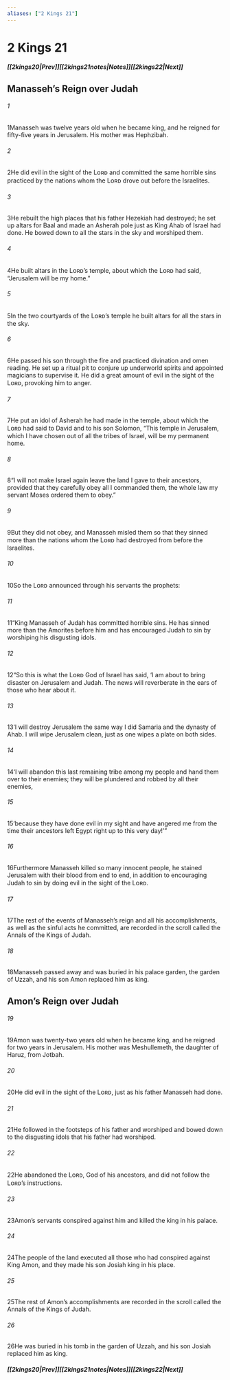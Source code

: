 ```yaml
---
aliases: ["2 Kings 21"]
---
```

# 2 Kings 21
##### <span class=arrow-left></span>[[2kings20|Prev]]<span class=navigation-separator></span>[[2kings21notes|Notes]]<span class=navigation-separator></span>[[2kings22|Next]]<span class=arrow-right></span>
## Manasseh’s Reign over Judah
###### 1
<span class=verse-first>1</span>Manasseh was twelve years old when he became king, and he reigned for fifty-five years in Jerusalem. His mother was Hephzibah.
###### 2
<span class=verse-body>2</span>He did evil in the sight of the Lᴏʀᴅ and committed the same horrible sins practiced by the nations whom the Lᴏʀᴅ drove out before the Israelites.
###### 3
<span class=verse-body>3</span>He rebuilt the high places that his father Hezekiah had destroyed; he set up altars for Baal and made an Asherah pole just as King Ahab of Israel had done. He bowed down to all the stars in the sky and worshiped them.
###### 4
<span class=verse-body>4</span>He built altars in the Lᴏʀᴅ’s temple, about which the Lᴏʀᴅ had said, “Jerusalem will be my home.”
###### 5
<span class=verse-body>5</span>In the two courtyards of the Lᴏʀᴅ’s temple he built altars for all the stars in the sky.
###### 6
<span class=verse-body>6</span>He passed his son through the fire and practiced divination and omen reading. He set up a ritual pit to conjure up underworld spirits and appointed magicians to supervise it. He did a great amount of evil in the sight of the Lᴏʀᴅ, provoking him to anger.
###### 7
<span class=verse-body>7</span>He put an idol of Asherah he had made in the temple, about which the Lᴏʀᴅ had said to David and to his son Solomon, “This temple in Jerusalem, which I have chosen out of all the tribes of Israel, will be my permanent home.
###### 8
<span class=verse-body>8</span>“I will not make Israel again leave the land I gave to their ancestors, provided that they carefully obey all I commanded them, the whole law my servant Moses ordered them to obey.”
###### 9
<span class=verse-body>9</span>But they did not obey, and Manasseh misled them so that they sinned more than the nations whom the Lᴏʀᴅ had destroyed from before the Israelites.
<div class=paragraph-break></div>

###### 10
<span class=verse-first>10</span>So the Lᴏʀᴅ announced through his servants the prophets:
###### 11
<span class=verse-body>11</span>“King Manasseh of Judah has committed horrible sins. He has sinned more than the Amorites before him and has encouraged Judah to sin by worshiping his disgusting idols.
###### 12
<span class=verse-body>12</span>“So this is what the Lᴏʀᴅ God of Israel has said, ‘I am about to bring disaster on Jerusalem and Judah. The news will reverberate in the ears of those who hear about it.
###### 13
<span class=verse-body>13</span>‘I will destroy Jerusalem the same way I did Samaria and the dynasty of Ahab. I will wipe Jerusalem clean, just as one wipes a plate on both sides.
###### 14
<span class=verse-body>14</span>‘I will abandon this last remaining tribe among my people and hand them over to their enemies; they will be plundered and robbed by all their enemies,
###### 15
<span class=verse-body>15</span>‘because they have done evil in my sight and have angered me from the time their ancestors left Egypt right up to this very day!’”
<div class=paragraph-break></div>

###### 16
<span class=verse-first>16</span>Furthermore Manasseh killed so many innocent people, he stained Jerusalem with their blood from end to end, in addition to encouraging Judah to sin by doing evil in the sight of the Lᴏʀᴅ.
###### 17
<span class=verse-body>17</span>The rest of the events of Manasseh’s reign and all his accomplishments, as well as the sinful acts he committed, are recorded in the scroll called the Annals of the Kings of Judah.
###### 18
<span class=verse-body>18</span>Manasseh passed away and was buried in his palace garden, the garden of Uzzah, and his son Amon replaced him as king.
## Amon’s Reign over Judah
###### 19
<span class=verse-first>19</span>Amon was twenty-two years old when he became king, and he reigned for two years in Jerusalem. His mother was Meshullemeth, the daughter of Haruz, from Jotbah.
###### 20
<span class=verse-body>20</span>He did evil in the sight of the Lᴏʀᴅ, just as his father Manasseh had done.
###### 21
<span class=verse-body>21</span>He followed in the footsteps of his father and worshiped and bowed down to the disgusting idols that his father had worshiped.
###### 22
<span class=verse-body>22</span>He abandoned the Lᴏʀᴅ, God of his ancestors, and did not follow the Lᴏʀᴅ’s instructions.
###### 23
<span class=verse-body>23</span>Amon’s servants conspired against him and killed the king in his palace.
###### 24
<span class=verse-body>24</span>The people of the land executed all those who had conspired against King Amon, and they made his son Josiah king in his place.
###### 25
<span class=verse-body>25</span>The rest of Amon’s accomplishments are recorded in the scroll called the Annals of the Kings of Judah.
###### 26
<span class=verse-body>26</span>He was buried in his tomb in the garden of Uzzah, and his son Josiah replaced him as king.
##### <span class=arrow-left></span>[[2kings20|Prev]]<span class=navigation-separator></span>[[2kings21notes|Notes]]<span class=navigation-separator></span>[[2kings22|Next]]<span class=arrow-right></span>